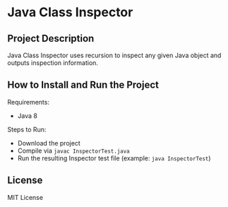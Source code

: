 # Java Class Inspector

## Project Description
Java Class Inspector uses recursion to inspect any given Java object and outputs inspection information.

## How to Install and Run the Project
Requirements:
- Java 8

Steps to Run:
- Download the project
- Compile via `javac InspectorTest.java`
- Run the resulting Inspector test file (example: `java InspectorTest`)

## License
MIT License
